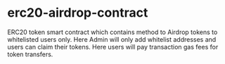 # erc20-airdrop-contract

ERC20 token smart contract which contains method to Airdrop tokens to whitelisted users only. Here Admin will only add whitelist addresses and users can claim their tokens. Here users will pay transaction gas fees for token transfers.
